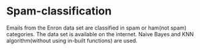 # Spam-classification

Emails from the Enron data set are classified in spam or ham(not spam) categories. The data set is available on the internet. Naive Bayes and KNN algorithm(without using in-built functions) are used.
